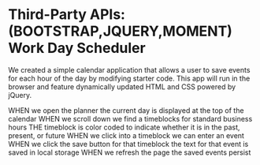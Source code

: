 # Third-Party APIs:(BOOTSTRAP,JQUERY,MOMENT) Work Day Scheduler

We created a simple calendar application that allows a user to save events for each hour of the day by modifying starter code. This app will run in the browser and feature dynamically updated HTML and CSS powered by jQuery.

WHEN we open the planner the current day is displayed at the top of the calendar
WHEN we scroll down we find a timeblocks for standard business hours
THE timeblock is color coded to indicate whether it is in the past, present, or future
WHEN we click into a timeblock we can enter an event
WHEN we click the save button for that timeblock the text for that event is saved in local storage
WHEN we refresh the page the saved events persist
 